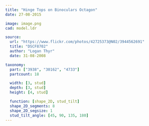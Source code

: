 ```yaml
---
title: "Hinge Tops on Binoculars Octagon"
date: 27-08-2015

image: image.png
cad: model.ldr

source:
  url: "https://www.flickr.com/photos/42725373@N02/3944562691"
  title: "DSCF8702"
  author: "Logan Thyr"
  date: 31-08-2008

taxonomy:
  part: ["3938", "30162", "4733"]
  partcount: 18

  width: [3, stud]
  depth: [3, stud]
  height: [4, stud]

  function: [shape_2D, stud_tilt]
  shape_2D_segments: 8
  shape_2D_segsize: 1
  stud_tilt_angle: [45, 90, 135, 180]
---
```

